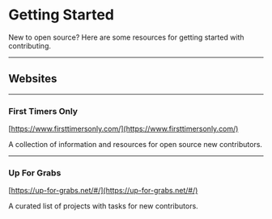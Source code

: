 # Getting Started

New to open source? Here are some resources for getting started with contributing.

---

## Websites

---

### First Timers Only

[https://www.firsttimersonly.com/](https://www.firsttimersonly.com/)

A collection of information and resources for open source new contributors.

---

### Up For Grabs

[https://up-for-grabs.net/#/](https://up-for-grabs.net/#/)

A curated list of projects with tasks for new contributors.  
